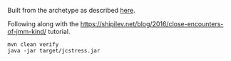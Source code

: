 Built from the archetype as described [here](https://github.com/openjdk/jcstress?tab=readme-ov-file#using-jcstress-as-separate-dependency).

Following along with the https://shipilev.net/blog/2016/close-encounters-of-jmm-kind/ tutorial.

```shell
mvn clean verify
java -jar target/jcstress.jar
```
